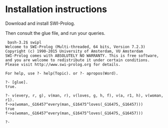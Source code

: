 # Installation instructions

Download and install SWI-Prolog.

Then consult the glue file, and run your queries.
```
 bash-3.2$ swipl
Welcome to SWI-Prolog (Multi-threaded, 64 bits, Version 7.2.3)
Copyright (c) 1990-2015 University of Amsterdam, VU Amsterdam
SWI-Prolog comes with ABSOLUTELY NO WARRANTY. This is free software,
and you are welcome to redistribute it under certain conditions.
Please visit http://www.swi-prolog.org for details.

For help, use ?- help(Topic). or ?- apropos(Word).

?- [glue].
true.

?- v(every, r, g), v(man, r), v(loves, g, h, f), v(a, r1, h), v(woman, r1).
f~>a(woman,_G16457^every(man,_G16475^loves(_G16475,_G16457)))
true 
f~>a(woman,_G16457^every(man,_G16475^loves(_G16475,_G16457)))

?- 
```
